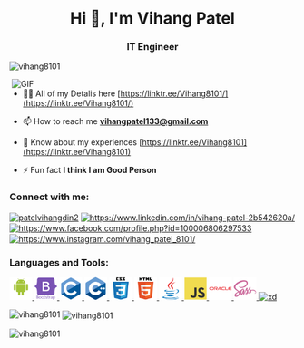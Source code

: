 
<h1 align="center">Hi 👋, I'm Vihang Patel</h1>
<h3 align="center">IT Engineer</h3>

<p align="left"> <img src="https://komarev.com/ghpvc/?username=vihang8101&label=Profile%20views&color=0e75b6&style=flat" alt="vihang8101" /> </p>
<!-- <img align="right" alt="Coding" width="400" src="https://cdn.dribbble.com/users/2646423/screenshots/5507196/computer.gif"> -->
<img align="right" alt="GIF" src="https://github.com/abhisheknaiidu/abhisheknaiidu/blob/master/code.gif?raw=true" width="500"  />

- 👨‍💻 All of my Detalis here [https://linktr.ee/Vihang8101/](https://linktr.ee/Vihang8101/)

- 📫 How to reach me **vihangpatel133@gmail.com**

- 📄 Know about my experiences [https://linktr.ee/Vihang8101](https://linktr.ee/Vihang8101)

- ⚡ Fun fact **I think I am Good Person**

<h3 align="left">Connect with me:</h3>
<p align="left">
<a href="https://twitter.com/patelvihangdin2" target="blank"><img align="center" src="https://raw.githubusercontent.com/rahuldkjain/github-profile-readme-generator/master/src/images/icons/Social/twitter.svg" alt="patelvihangdin2" height="30" width="40" /></a>
<a href="https://linkedin.com/in/https://www.linkedin.com/in/vihang-patel-2b542620a/" target="blank"><img align="center" src="https://raw.githubusercontent.com/rahuldkjain/github-profile-readme-generator/master/src/images/icons/Social/linked-in-alt.svg" alt="https://www.linkedin.com/in/vihang-patel-2b542620a/" height="30" width="40" /></a>
<a href="https://fb.com/https://www.facebook.com/profile.php?id=100006806297533" target="blank"><img align="center" src="https://raw.githubusercontent.com/rahuldkjain/github-profile-readme-generator/master/src/images/icons/Social/facebook.svg" alt="https://www.facebook.com/profile.php?id=100006806297533" height="30" width="40" /></a>
<a href="https://instagram.com/https://www.instagram.com/vihang_patel_8101/" target="blank"><img align="center" src="https://raw.githubusercontent.com/rahuldkjain/github-profile-readme-generator/master/src/images/icons/Social/instagram.svg" alt="https://www.instagram.com/vihang_patel_8101/" height="30" width="40" /></a>
</p>

<h3 align="left">Languages and Tools:</h3>
<p align="left"> <a href="https://developer.android.com" target="_blank"> <img src="https://raw.githubusercontent.com/devicons/devicon/master/icons/android/android-original-wordmark.svg" alt="android" width="40" height="40"/> </a> <a href="https://getbootstrap.com" target="_blank"> <img src="https://raw.githubusercontent.com/devicons/devicon/master/icons/bootstrap/bootstrap-plain-wordmark.svg" alt="bootstrap" width="40" height="40"/> </a> <a href="https://www.cprogramming.com/" target="_blank"> <img src="https://raw.githubusercontent.com/devicons/devicon/master/icons/c/c-original.svg" alt="c" width="40" height="40"/> </a> <a href="https://www.w3schools.com/cpp/" target="_blank"> <img src="https://raw.githubusercontent.com/devicons/devicon/master/icons/cplusplus/cplusplus-original.svg" alt="cplusplus" width="40" height="40"/> </a> <a href="https://www.w3schools.com/css/" target="_blank"> <img src="https://raw.githubusercontent.com/devicons/devicon/master/icons/css3/css3-original-wordmark.svg" alt="css3" width="40" height="40"/> </a> <a href="https://www.w3.org/html/" target="_blank"> <img src="https://raw.githubusercontent.com/devicons/devicon/master/icons/html5/html5-original-wordmark.svg" alt="html5" width="40" height="40"/> </a> <a href="https://www.java.com" target="_blank"> <img src="https://raw.githubusercontent.com/devicons/devicon/master/icons/java/java-original.svg" alt="java" width="40" height="40"/> </a> <a href="https://developer.mozilla.org/en-US/docs/Web/JavaScript" target="_blank"> <img src="https://raw.githubusercontent.com/devicons/devicon/master/icons/javascript/javascript-original.svg" alt="javascript" width="40" height="40"/> </a> <a href="https://www.oracle.com/" target="_blank"> <img src="https://raw.githubusercontent.com/devicons/devicon/master/icons/oracle/oracle-original.svg" alt="oracle" width="40" height="40"/> </a> <a href="https://sass-lang.com" target="_blank"> <img src="https://raw.githubusercontent.com/devicons/devicon/master/icons/sass/sass-original.svg" alt="sass" width="40" height="40"/> </a> <a href="https://www.adobe.com/products/xd.html" target="_blank"> <img src="https://cdn.worldvectorlogo.com/logos/adobe-xd.svg" alt="xd" width="40" height="40"/> </a> </p>

<p><img align="left" src="https://github-readme-stats.vercel.app/api/top-langs?username=vihang8101&show_icons=true&locale=en&layout=compact" alt="vihang8101" /></p>

<p>&nbsp;<img align="center" src="https://github-readme-stats.vercel.app/api?username=vihang8101&show_icons=true&locale=en" alt="vihang8101" /></p>

<p><img align="center" src="https://github-readme-streak-stats.herokuapp.com/?user=vihang8101&" alt="vihang8101" /></p>
